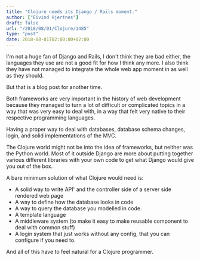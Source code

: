 ```yaml
---
title: "Clojure needs its Django / Rails moment."
author: ["Eivind Hjertnes"]
draft: false
url: "/2018/08/01/Clojure/1485"
type: "post"
date: 2018-08-01T02:00:00+02:00
---
```


I'm not a huge fan of Django and Rails, I don't think they are bad
either, the languages they use are not a good fit for how I think any
more. I also think they have not managed to integrate the whole web app
moment in as well as they should.

But that is a blog post for another time.

Both frameworks are very important in the history of web development
because they managed to turn a lot of difficult or complicated topics in
a way that was very easy to deal with, in a way that felt very native to
their respective programming languages.

Having a proper way to deal with databases, database schema changes,
login, and solid implementations of the MVC.

The Clojure world might not be into the idea of frameworks, but neither
was the Python world. Most of it outside Django are more about putting
together various different libraries with your own code to get what
Django would give you out of the box.

A bare minimum solution of what Clojure would need is:

-   A solid way to write API' and the controller side of a server side
    rendered web page
-   A way to define how the database looks in code
-   A way to query the database you modelled in code.
-   A template language
-   A middleware system (to make it easy to make reusable component to
    deal with common stuff)
-   A login system that just works without any config, that you can
    configure if you need to.

And all of this have to feel natural for a Clojure programmer.
